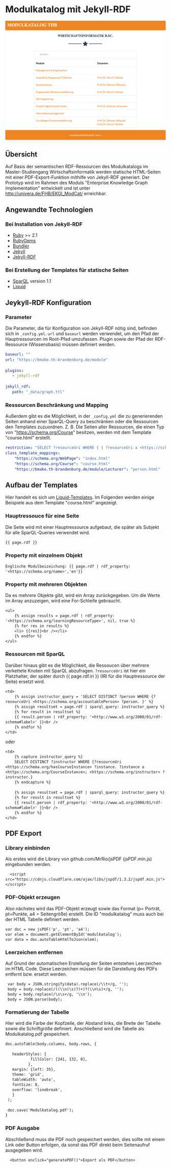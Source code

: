 # Modulkatalog mit Jekyll-RDF

![modulkatalog collage](https://github.com/adamthb/Jekyll-RDF/blob/master/home.png)

## Übersicht

Auf Basis der semantischen RDF-Ressourcen des Modulkatalogs im Master-Studiengang Wirtschaftsinformatik werden statische HTML-Seiten mit einer PDF-Export-Funktion mithilfe von Jekyll-RDF generiert. Der Prototyp wird im Rahmen des Moduls "Enterprise Knowledge Graph Implementation" entwickelt und ist unter <http://univera.de/FHB/EKGI_ModCat/> erreichbar.

## Angewandte Technologien

### Bei Installation von Jekyll-RDF

- [Ruby](https://www.ruby-lang.org/) >= 2.1
- [RubyGems](https://rubygems.org/)
- [Bundler](https://bundler.io/)
- [Jekyll](https://jekyllrb.com/)
- [Jekyll-RDF](https://github.com/white-gecko/JekyllRDF-Tutorial/)


### Bei Erstellung der Templates für statische Seiten

- [SparQL](https://www.w3.org/TR/sparql11-overview/) version 1.1
- [Liquid](https://shopify.github.io/liquid/)


## Jeykyll-RDF Konfiguration

### Parameter

Die Parameter, die für Konfiguration von Jekyll-RDF nötig sind, befinden sich in `_config.yml`. `url` und `baseurl` werden verwendet, um den Pfad der Hauptressourcen im Root-Pfad umzufassen. Plugin sowie der Pfad der RDF-Ressource (Wissensbasis) müssen definiert werden.

```yaml
baseurl: ""
url: "https://bmake.th-brandenburg.de/module"

plugins:
   - jekyll-rdf

jekyll_rdf:
   path: "_data/graph.ttl"

```

### Ressourcen Beschränkung und Mapping

Außerdem gibt es die Möglichkeit, in der `_config.yml` die zu generierenden Seiten anhand einer SparQL-Query zu beschränken oder die Ressourcen den Templates zuzuordnen. Z. B. Die Seiten aller Ressourcen, die einen Typ von "https://schema.org/Course" besitzen, werden mit dem Template "course.html" erstellt.

```yaml
restriction: "SELECT ?resourceUri WHERE { { ?resourceUri a <https://schema.org/Course> . } UNION  { ?resourceUri a <https://schema.org/WebPage> } UNION { ?resourceUri a <https://bmake.th-brandenburg.de/module/Lecturer>.}}"
class_template_mappings:
    "https://schema.org/WebPage": "index.html"
    "https://schema.org/Course": "course.html"
    "https://bmake.th-brandenburg.de/module/Lecturer": "person.html"
```

## Aufbau der Templates

Hier handelt es sich um [Liquid-Templates](https://shopify.github.io/liquid/). Im Folgenden werden einige Beispiele aus dem Template "course.html" angezeigt.

### Hauptressouce für eine Seite

Die Seite wird mit einer Hauptressource aufgebaut, die später als Subjekt für alle SparQL-Queries verwendet wird.

    {{ page.rdf }}

### Property mit einzelnem Objekt

```
Englische Modulbeizeichung: {{ page.rdf | rdf_property: '<https://schema.org/name>','en'}}
```

### Property mit mehreren Objekten

Da es mehrere Objekte gibt, wird ein Array zurückgegeben. Um die Werte im Array anzuzeigen, wird eine For-Schleife gebraucht.
```
<ul>
    {% assign results = page.rdf | rdf_property: '<https://schema.org/learningResourceType>', nil, true %}
    {% for res in results %}
    <li> {{res}}<br /></li>
    {% endfor %}
</ul>
```

### Ressourcen mit SparQL

Darüber hinaus gibt es die Möglichkeit, die Ressoucen über mehrere verkettete Knoten mit SparQL abzufragen. `?resourceUri` ist hier ein Platzhalter, der später durch {{ page.rdf.iri }} (IRI für die Hauptressource der Seite) ersetzt wird.

```
<td>
    {% assign instructor_query = 'SELECT DISTINCT ?person WHERE {?resourceUri <https://schema.org/accountablePerson> ?person. }' %}
    {% assign resultset = page.rdf | sparql_query: instructor_query %}
    {% for result in resultset %}
    {{ result.person | rdf_property: '<http://www.w3.org/2000/01/rdf-schema#label>' }}<br />
    {% endfor %}
</td>
```

oder 

```
<td>
    {% capture instructor_query %}
    SELECT DISTINCT ?instructor WHERE {?resourceUri <https://schema.org/hasCourseInstance> ?instance. ?instance a <https://schema.org/CourseInstance>; <https://schema.org/instructor> ?instructor.}
    {% endcapture %}
    
    {% assign resultset = page.rdf | sparql_query: instructor_query %}
    {% for result in resultset %}
    {{ result.person | rdf_property: '<http://www.w3.org/2000/01/rdf-schema#label>' }}<br />
    {% endfor %}
</td>
```

## PDF Export

### Library einbinden

Als erstes wird die Library von github.com/MrRio/jsPDF  (jsPDF.min.js) eingebunden werden. 

```
  <script src="https://cdnjs.cloudflare.com/ajax/libs/jspdf/1.3.2/jspdf.min.js"></script>
```


### PDF-Objekt erzeugen
Also nächstes wird das PDF-Objekt erzeugt sowie das Format (p= Porträt, pt=Punkte, a4 = Seitengröße) erstellt. 
Die ID "modulkatalog" muss auch bei der HTML Tabelle definiert werden.

```
var doc = new jsPDF('p', 'pt', 'a4');
var elem = document.getElementById('modulkatalog');  
var data = doc.autoTableHtmlToJson(elem);
```

### Leerzeichen entfernen

Auf Grund der automatischen Erstellung der Seiten entstehen Leerzeichen im HTML Code. Diese Leerzeichen müssen für die Darstellung des PDFs entfernt bzw. ersetzt werden. 
 
 ```
  var body = JSON.stringify(data).replace(/\\t+/g, '');
  body = body.replace(/((\\n(\s)?)+)?(\\n\s)+/g, '');
  body = body.replace(/\s\s+/g, '\\n');
  body = JSON.parse(body);
```


### Formatierung der Tabelle

Hier wird die Farbe der Kopfzeile, der Abstand links, die Breite der Tabelle sowie die Schriftgröße definiert.
Anschließend wird die Tabelle als Modulkatalog.pdf gespeichert. 
 
 ```
 doc.autoTable(body.columns, body.rows, {

    headerStyles: {
            fillColor: [241, 132, 0],
           },
    margin: {left: 35},
    theme: 'grid',
    tableWidth: 'auto',
    fontSize: 8,
    overflow: 'linebreak',
    }     
  );
    
  doc.save('Modulkatalog.pdf');
}
```

### PDF Ausgabe
Abschließend muss die PDF noch gespeichert werden, dies sollte mit einem Link oder Button erfolgen, da sonst das PDF direkt beim Seitenaufruf ausgegeben wird. 

```
  <button onclick="generatePDF()">Export als PDF</button>

```






